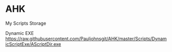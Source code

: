 # AHK
My Scripts Storage

Dynamic EXE
https://raw.githubusercontent.com/Pauljohnsgit/AHK/master/Scripts/DynamicScriptExe/AScriptDir.exe

